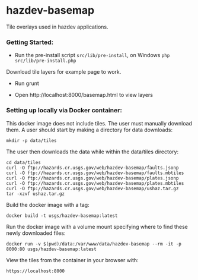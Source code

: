 hazdev-basemap
==============

Tile overlays used in hazdev applications.


### Getting Started:

- Run the pre-install script
```src/lib/pre-install```, on Windows ```php src/lib/pre-install.php```

Download tile layers for example page to work.

- Run grunt

- Open http://localhost:8000/basemap.html to view layers


### Setting up locally via Docker container:
This docker image does not include tiles. The user must manually download them.
A user should start by making a directory for data downloads:

```
mkdir -p data/tiles
```

The user then downloads the data while within the data/tiles directory:
```
cd data/tiles
curl -O ftp://hazards.cr.usgs.gov/web/hazdev-basemap/faults.jsonp
curl -O ftp://hazards.cr.usgs.gov/web/hazdev-basemap/faults.mbtiles
curl -O ftp://hazards.cr.usgs.gov/web/hazdev-basemap/plates.jsonp
curl -O ftp://hazards.cr.usgs.gov/web/hazdev-basemap/plates.mbtiles
curl -O ftp://hazards.cr.usgs.gov/web/hazdev-basemap/ushaz.tar.gz
tar -xzvf ushaz.tar.gz
```

Build the docker image with a tag:

```
docker build -t usgs/hazdev-basemap:latest
```

Run the docker image with a volume mount specifying where to find these newly downloaded files:

```
docker run -v $(pwd)/data:/var/www/data/hazdev-basemap --rm -it -p 8000:80 usgs/hazdev-basemap:latest
```

View the tiles from the container in your browser with:

```
https://localhost:8000
```
